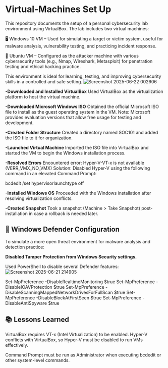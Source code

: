# Virtual-Machines Set Up
This repository documents the setup of a personal cybersecurity lab environment using VirtualBox. The lab includes two virtual machines:

🖥️ Windows 10 VM – Used for simulating a target or victim system, useful for malware analysis, vulnerability testing, and practicing incident response.

🐧 Ubuntu VM – Configured as the attacker machine with various cybersecurity tools (e.g., Nmap, Wireshark, Metasploit) for penetration testing and ethical hacking practice.

This environment is ideal for learning, testing, and improving cybersecurity skills in a controlled and safe setting.
![Screenshot 2025-06-22 002606](https://github.com/user-attachments/assets/337d7f47-0f15-45b2-8936-af14e5f62f04)

**-Downloaded and Installed VirtualBox**
Used VirtualBox as the virtualization platform to host the virtual machine.

**-Downloaded Microsoft Windows ISO**
Obtained the official Microsoft ISO file to install as the guest operating system in the VM.
Note: Microsoft provides evaluation versions that allow free usage for testing and development.

**-Created Folder Structure**
Created a directory named SOC101 and added the ISO file to it for organization.

**-Launched Virtual Machine**
Imported the ISO file into VirtualBox and started the VM to begin the Windows installation process.

**-Resolved Errors**
Encountered error:
Hyper-V-VT-x is not available (VERR_VMX_NO_VMX)
Solution:
Disabled Hyper-V using the following command in an elevated Command Prompt:

bcdedit /set hypervisorlaunchtype off

**-Installed Windows OS**
Proceeded with the Windows installation after resolving virtualization conflicts.

**-Created Snapshot**
Took a snapshot (Machine > Take Snapshot) post-installation in case a rollback is needed later.

## 🔐 Windows Defender Configuration
To simulate a more open threat environment for malware analysis and detection practice:

**Disabled Tamper Protection from Windows Security settings.**

Used PowerShell to disable several Defender features:
![Screenshot 2025-06-21 214905](https://github.com/user-attachments/assets/8770a274-ad5d-4563-9390-d2477b51103d)

Set-MpPreference -DisableRealtimeMonitoring $true
Set-MpPreference -DisableIOAVProtection $true
Set-MpPreference -DisableScanningMappedNetworkDrivesForFullScan $true
Set-MpPreference -DisableBlockAtFirstSeen $true
Set-MpPreference -DisableAntiSpyware $true
## 📚 Lessons Learned
VirtualBox requires VT-x (Intel Virtualization) to be enabled.
Hyper-V conflicts with VirtualBox, so Hyper-V must be disabled to run VMs effectively.

Command Prompt must be run as Administrator when executing bcdedit or other system-level commands.
